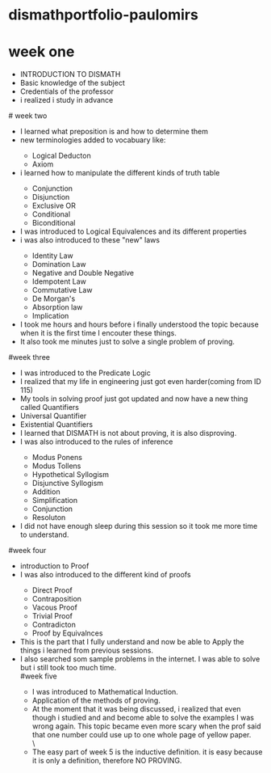 # dismathportfolio-paulomirs
# week one
<ul><li> INTRODUCTION TO DISMATH </li>
<li> Basic knowledge of the subject</li>
<li> Credentials of the professor</li>
<li> i realized i study in advance</li>
</ul>
# week two
<ul>
<li>I learned what preposition is and how to determine them</li>
<li>new terminologies added to vocabuary like:</li>
<ul>
<li>Logical Deducton</li>
<li>Axiom</li>
</ul>
<li> i learned how to manipulate the different kinds of truth table</li>
<ul><li> Conjunction</li>
<li> Disjunction</li>
<li> Exclusive OR </li>
<li> Conditional</li>
<li> Biconditional</li>
</ul>
<li>I was introduced to Logical Equivalences and its different properties</li>
<li> i was also introduced to these "new" laws</li>
<ul>
<li>Identity Law</li>
<li>Domination Law</li>
<li>Negative and Double Negative</li>
<li>Idempotent Law</li>
<li>Commutative Law</li>
<li> De Morgan's</li>
<li>Absorption law</li>
<li>Implication</li>
</ul>
<li> I took me hours and hours before i finally understood the topic because when it is the first time I encouter these things.</li>
<li> It also took me minutes just to solve a single problem of proving.</li>
</ul>
#week three
<ul>
<li>I was introduced to the Predicate Logic</li>
<li>I realized that my life in engineering just got even harder(coming from ID 115)</li>
<li> My tools in solving proof just got updated and now have a new thing called Quantifiers</li>
<un>
<li> Universal Quantifier</li>
<li> Existential Quantifiers</li>
</un>
<li> I learned that DISMATH is not about proving, it is also disproving.</li>
<li> I was also introduced to the rules of inference</li>
<ul>
<li>Modus Ponens</li>
<li>Modus Tollens</li>
<li>Hypothetical Syllogism</li>
<li>Disjunctive Syllogism</li>
<li>Addition</li>
<li>Simplification</li>
<li>Conjunction</li>
<li>Resoluton</li>
</ul>
<li> I did not have enough sleep during this session so it took me more time to understand.</li>
</ul>
#week four
<ul>
<li>introduction to Proof</li>
<li>I was also introduced to the different kind of proofs</li>
<ul>
<li>Direct Proof</li>
<li>Contraposition</li>
<li>Vacous Proof</li>
<li>Trivial Proof</li>
<li>Contradicton</li>
<li>Proof by Equivalnces</li>
</ul>
<li> This is the part that I fully understand and now be able to Apply the things i learned from previous sessions.</li>
<li> I also searched som sample problems in the internet. I was able to solve but i still took too much time.</li>
#week five
<ul>
<li>I was introduced to Mathematical Induction.</li>
<li>Application of the methods of proving.</li>
<li>At the moment that it was being discussed, i realized that even though i studied and and become able to solve the examples I was wrong again. This topic became even more scary when the prof said that one number could use up to one whole page of yellow paper.</li>\
<li> The easy part of week 5 is the inductive definition. it is easy because it is only a definition, therefore NO PROVING.</li>








